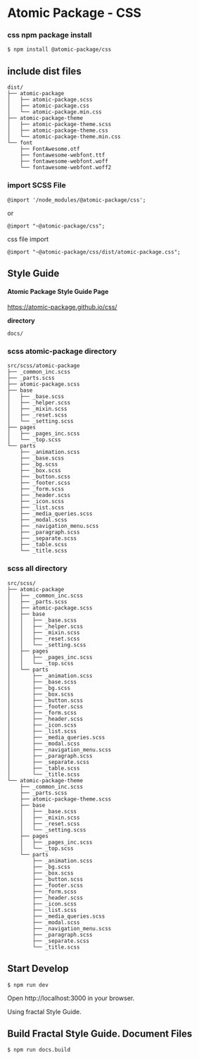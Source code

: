 # Atomic Package - CSS


### css npm package install

```
$ npm install @atomic-package/css
```

## include dist files

```
dist/
├── atomic-package
│   ├── atomic-package.scss
│   ├── atomic-package.css
│   └── atomic-package.min.css
├── atomic-package-theme
│   ├── atomic-package-theme.scss
│   ├── atomic-package-theme.css
│   └── atomic-package-theme.min.css
└── font
    ├── FontAwesome.otf
    ├── fontawesome-webfont.ttf
    ├── fontawesome-webfont.woff
    └── fontawesome-webfont.woff2
```

### import SCSS File

```
@import '/node_modules/@atomic-package/css';
```

or 

```
@import "~@atomic-package/css";
```


css file import
```
@import "~@atomic-package/css/dist/atomic-package.css";
```


## Style Guide 

#### Atomic Package Style Guide Page

https://atomic-package.github.io/css/

**directory**

```
docs/
```


### scss atomic-package directory

```
src/scss/atomic-package
├── _common_inc.scss
├── _parts.scss
├── atomic-package.scss
├── base
│   ├── _base.scss
│   ├── _helper.scss
│   ├── _mixin.scss
│   ├── _reset.scss
│   └── _setting.scss
├── pages
│   ├── _pages_inc.scss
│   └── _top.scss
└── parts
    ├── _animation.scss
    ├── _base.scss
    ├── _bg.scss
    ├── _box.scss
    ├── _button.scss
    ├── _footer.scss
    ├── _form.scss
    ├── _header.scss
    ├── _icon.scss
    ├── _list.scss
    ├── _media_queries.scss
    ├── _modal.scss
    ├── _navigation_menu.scss
    ├── _paragraph.scss
    ├── _separate.scss
    ├── _table.scss
    └── _title.scss
```    



### scss all directory

```
src/scss/
├── atomic-package
│   ├── _common_inc.scss
│   ├── _parts.scss
│   ├── atomic-package.scss
│   ├── base
│   │   ├── _base.scss
│   │   ├── _helper.scss
│   │   ├── _mixin.scss
│   │   ├── _reset.scss
│   │   └── _setting.scss
│   ├── pages
│   │   ├── _pages_inc.scss
│   │   └── _top.scss
│   └── parts
│       ├── _animation.scss
│       ├── _base.scss
│       ├── _bg.scss
│       ├── _box.scss
│       ├── _button.scss
│       ├── _footer.scss
│       ├── _form.scss
│       ├── _header.scss
│       ├── _icon.scss
│       ├── _list.scss
│       ├── _media_queries.scss
│       ├── _modal.scss
│       ├── _navigation_menu.scss
│       ├── _paragraph.scss
│       ├── _separate.scss
│       ├── _table.scss
│       └── _title.scss
└── atomic-package-theme
    ├── _common_inc.scss
    ├── _parts.scss
    ├── atomic-package-theme.scss
    ├── base
    │   ├── _base.scss
    │   ├── _mixin.scss
    │   ├── _reset.scss
    │   └── _setting.scss
    ├── pages
    │   ├── _pages_inc.scss
    │   └── _top.scss
    └── parts
        ├── _animation.scss
        ├── _bg.scss
        ├── _box.scss
        ├── _button.scss
        ├── _footer.scss
        ├── _form.scss
        ├── _header.scss
        ├── _icon.scss
        ├── _list.scss
        ├── _media_queries.scss
        ├── _modal.scss
        ├── _navigation_menu.scss
        ├── _paragraph.scss
        ├── _separate.scss
        └── _title.scss
```

## Start Develop

```
$ npm run dev
```

Open http://localhost:3000 in your browser.

Using fractal Style Guide.

## Build Fractal Style Guide. Document Files


```
$ npm run docs.build
```